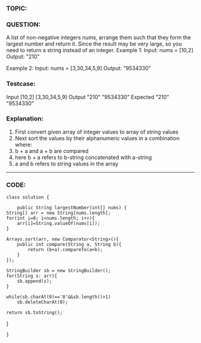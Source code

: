 ### TOPIC:
### QUESTION: 
A list of non-negative integers nums, arrange them such that they form the largest number and return it. Since the result may be very large, so you need to return a string instead of an integer.
Example 1:
Input: nums = [10,2]
Output: "210"

Example 2:
Input: nums = [3,30,34,5,9]
Output: "9534330"

### Testcase:
Input
[10,2]
[3,30,34,5,9]
Output
"210"
"9534330"
Expected
"210"
"9534330"

### Explanation:
1.	First convert given array of integer values to array of string values
2.	Next sort the values by their alphanumeric values in a combination where:
3.	b + a and a + b are compared
4.	here b + a refers to b-string concatenated with a-string
5.	a and b refers to string values in the array
________________________________________________________________________________________________________________________________________________
### CODE:
    class solution {
    
        public String largestNumber(int[] nums) {
    String[] arr = new String[nums.length];
    for(int i=0; i<nums.length; i++){
        arr[i]=String.valueOf(nums[i]);
    }
 
    Arrays.sort(arr, new Comparator<String>(){
        public int compare(String a, String b){
            return (b+a).compareTo(a+b);
        }
    });
 
    StringBuilder sb = new StringBuilder();
    for(String s: arr){
        sb.append(s);
    }
 
    while(sb.charAt(0)=='0'&&sb.length()>1)
        sb.deleteCharAt(0);
 
    return sb.toString();
}
        
        
    }
